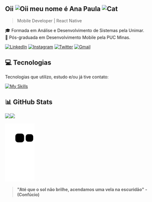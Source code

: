 ## Oii <img src='https://user-images.githubusercontent.com/69828625/174398653-ab352a25-7279-4eac-8045-704c85457093.gif' alt='Oii' width=25 /> meu nome é Ana Paula <img src='https://user-images.githubusercontent.com/69828625/174399558-fe4bda96-0f98-40aa-b435-49d466a0b9d9.gif' alt='Cat' width=35 />

>Mobile Developer | React Native

🎓 Formada em Análise e Desenvolvimento de Sistemas pela Unimar.   
📱 Pós-graduada em Desenvolvimento Mobile pela PUC Minas.

[![LinkedIn](https://img.shields.io/badge/LinkedIn-0077B5?style=for-the-badge&logo=linkedin&logoColor=white)](https://www.linkedin.com/in/anapaula-aguiar)
[![Instagram](https://img.shields.io/badge/Instagram-E4405F?style=for-the-badge&logo=instagram&logoColor=white)](https://www.instagram.com/_impaulinha)
[![Twitter](https://img.shields.io/badge/Twitter-1DA1F2?style=for-the-badge&logo=twitter&logoColor=white)](https://twitter.com/_impaulinha)
[![Gmail](https://img.shields.io/badge/Gmail-D14836?style=for-the-badge&logo=gmail&logoColor=white)](mailto:anaaguiar20016@gmail.com)


## 💻 Tecnologias

Tecnologias que utilizo, estudo e/ou já tive contato:

[![My Skills](https://skillicons.dev/icons?i=react,js,html,css,kotlin,androidstudio,postgres,git,ps,figma)](https://skillicons.dev)


## 📊 GitHub Stats

<img height='190em' src='https://github-readme-stats.vercel.app/api?username=impaulinha&show_icons=true&theme=dracula'><img src='https://user-images.githubusercontent.com/69828625/205514145-bff9eca2-1744-44d3-a451-5c563cc5332f.jpg' width=190 />

![Snake](https://github.com/impaulinha/impaulinha/raw/output/github-contribution-grid-snake.svg)


> **"Até que o sol não brilhe, acendamos uma vela na escuridão" - (Confúcio)**
